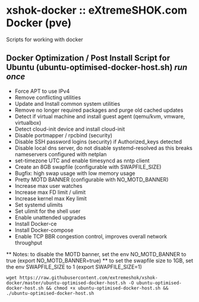 # xshok-docker :: eXtremeSHOK.com Docker (pve)

Scripts for working with docker

## Docker Optimization / Post Install Script for Ubuntu (ubuntu-optimised-docker-host.sh) *run once*
* Force APT to use IPv4
* Remove conflicting utilities
* Update and Install common system utilities
* Remove no longer required packages and purge old cached updates
* Detect if virtual machine and install guest agent (qemu/kvm, vmware, virtualbox)
* Detect cloud-init device and install cloud-init
* Disable portmapper / rpcbind (security)
* Disable SSH password logins (security) if Authorized_keys detected
* Disable local dns server, do not disable systemd-resolved as this breaks nameservers configured with netplan
* set-timezone UTC and enable timesyncd as nntp client
* Create an 8GB swapfile (configurable with SWAPFILE_SIZE)
* Bugfix: high swap usage with low memory usage
* Pretty MOTD BANNER (configurable with NO_MOTD_BANNER)
* Increase max user watches
* Increase max FD limit / ulimit
* Increase kernel max Key limit
* Set systemd ulimits
* Set ulimit for the shell user
* Enable unattended upgrades
* Install Docker-ce
* Install Docker-compose
* Enable TCP BBR congestion control, improves overall network throughput

** Notes: 
to disable the MOTD banner, set the env NO_MOTD_BANNER to true (export NO_MOTD_BANNER=true) **
to set the swapfile size to 1GB, set the env SWAPFILE_SIZE to 1 (export SWAPFILE_SIZE=1)
```
wget https://raw.githubusercontent.com/extremeshok/xshok-docker/master/ubuntu-optimised-docker-host.sh -O ubuntu-optimised-docker-host.sh && chmod +x ubuntu-optimised-docker-host.sh && ./ubuntu-optimised-docker-host.sh
```
